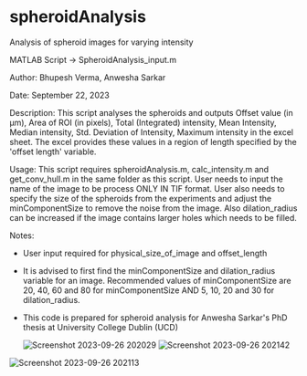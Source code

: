 # spheroidAnalysis
Analysis of spheroid images for varying intensity

MATLAB Script -> SpheroidAnalysis_input.m

Author: Bhupesh Verma, Anwesha Sarkar

Date: September 22, 2023

Description: This script analyses the spheroids and outputs Offset value (in μm), Area of ROI (in pixels), Total (Integrated) intensity, Mean Intensity, Median intensity, Std. Deviation of Intensity, Maximum intensity in the excel sheet. The excel provides these values in a region of length specified by the 'offset length' variable.

Usage: This script requires spheroidAnalysis.m, calc_intensity.m and get_conv_hull.m in the same folder as this script. User needs to input the name of the image to be process ONLY IN TIF format. User also needs to specify the size of the spheroids from the experiments and adjust the minComponentSize to remove the noise from the image. Also dilation_radius can be increased if the image contains larger holes which needs to be filled.

Notes:

- User input required for physical_size_of_image and offset_length

- It is advised to first find the minComponentSize and dilation_radius variable for an image. Recommended values of minComponentSize are 20, 40, 60 and 80 for minComponentSize AND 5, 10, 20 and 30 for dilation_radius.

- This code is prepared for spheroid analysis for Anwesha Sarkar's PhD thesis at University College Dublin (UCD)

  ![Screenshot 2023-09-26 202029](https://github.com/bhupeshve/spheroidAnalysis/assets/146075582/6d6856e1-111d-4f62-8ed5-359806a22c22)
![Screenshot 2023-09-26 202142](https://github.com/bhupeshve/spheroidAnalysis/assets/146075582/48b40185-9a23-46b8-9da6-52f82b6aa57a)


![Screenshot 2023-09-26 202113](https://github.com/bhupeshve/spheroidAnalysis/assets/146075582/44516e8a-5462-467c-97da-77b76fb8c1e8)

